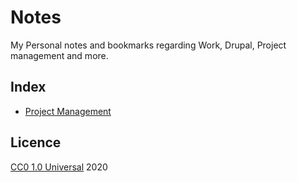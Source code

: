 # Notes
My Personal notes and bookmarks regarding Work, Drupal, Project management and more.


## Index
- [Project Management](pm.md)

## Licence
[CC0 1.0 Universal](LICENSE) 2020
